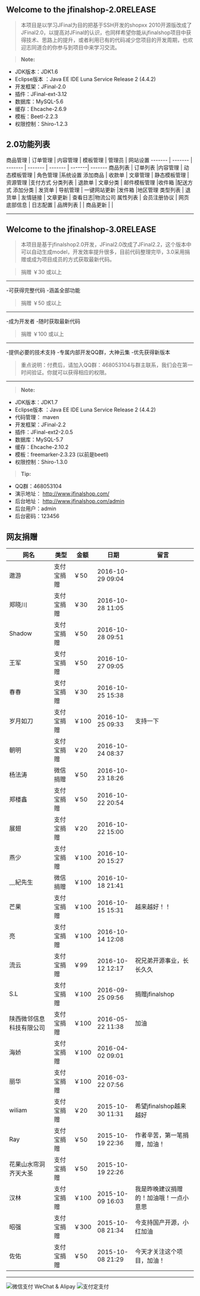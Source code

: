 ****Welcome to the jfinalshop-2.0RELEASE****
---------------------------------------------
> 本项目是以学习JFinal为目的把基于SSH开发的shopxx 2010开源版改成了JFinal2.0，以提高对JFinal的认识，也同样希望你能从jfinalshop项目中获得技术、思路上的提升，或者利用已有的代码减少您项目的开发周期，也欢迎志同道合的你参与到项目中来学习交流。

> **Note:** 
 - JDK版本：JDK1.6
 - Eclipse版本 ：Java EE IDE Luna Service Release 2 (4.4.2)
 - 开发框架：JFinal-2.0
 - 插件：JFinal-ext-3.12
 - 数据库：MySQL-5.6
 - 缓存：Ehcache-2.6.9
 - 模板：Beetl-2.2.3
 - 权限控制：Shiro-1.2.3

2.0功能列表
---------------------------------------------------------------------------------------
商品管理 | 订单管理 | 内容管理 | 模板管理 | 管理员 | 网站设置
------- | ------- | ------- | ------- | ------- | -------| -------
商品列表 | 订单列表 |内容管理 | 动态模板管理 | 角色管理 |系统设置
添加商品 | 收款单 | 文章管理 | 静态模板管理 | 资源管理 |支付方式
分类列表 | 退款单 | 文章分类 | 邮件模板管理 |收件箱 |配送方式
添加分类 | 发货单 | 导航管理 | 一键网站更新 |发件箱 |地区管理
类型列表 | 退货单 | 友情链接 | 文章更新 | 查看日志|物流公司
属性列表 | 会员注册协议 | 网页底部信息 | 日志配置 |
品牌列表 |  			| 商品更新 | |

----------
****Welcome to the jfinalshop-3.0RELEASE****
---------------------------------------------
> 本项目是基于jfinalshop2.0开发，JFinal2.0改成了JFinal2.2，这个版本中可以自动生成model，开发效率提升很多，目前代码整理完毕，3.0采用捐赠或成为项目成员的方式获取最新代码。


> 捐赠 ￥30 或以上 
----------------------------------------
 -可获得完整代码
 -涵盖全部功能

> 捐赠 ￥50 或以上 
----------------------------------------
 -成为开发者
 -随时获取最新代码

> 捐赠 ￥100 或以上 
----------------------------------------
 -提供必要的技术支持
 -专属内部开发QQ群，大神云集
 -优先获得新版本

> 重点说明：付费后，请加入QQ群：468053104与群主联系，我们会在第一时间验证。你就可以获得相应的权限。
----------------------------------------

> **Note:** 
 - JDK版本：JDK1.7
 - Eclipse版本 ：Java EE IDE Luna Service Release 2 (4.4.2)
 - 代码管理： maven
 - 开发框架：JFinal-2.2
 - 插件：JFinal-ext2-2.0.5
 - 数据库：MySQL-5.7
 - 缓存：Ehcache-2.10.2
 - 模板：freemarker-2.3.23 (以前是beetl)
 - 权限控制：Shiro-1.3.0
 
 > **Tip:**
- QQ群：468053104
- 演示地址： http://www.jfinalshop.com/
- 后台地址： http://www.jfinalshop.com/admin
- 后台用户：admin 
- 后台密码：123456


网友捐赠  
---------------------------------------------------------------------  
网名     | 类型| 金额 | 日期   | 留言
-------- | --- | --- | --- |---
遨游| 支付宝捐赠 | ￥50 | 2016-10-29 09:04 |
郑晓川 | 支付宝捐赠 | ￥30 | 2016-10-28 11:05 |
Shadow | 支付宝捐赠 | ￥50 | 2016-10-28 09:51 |
王军 | 支付宝捐赠 | ￥50 | 2016-10-27 09:05 | 
春春 | 支付宝捐赠 | ￥30 | 2016-10-25 15:38 | 
岁月如刀 | 支付宝捐赠 | ￥100 | 2016-10-25 09:33 | 支持一下
朝明 | 支付宝捐赠 | ￥20 | 2016-10-24 08:37 | 
杨法涛 | 微信捐赠 | ￥50 | 2016-10-23 18:26 | 
郑楼鑫 | 支付宝捐赠 | ￥50 | 2016-10-22 20:54 | 
展翅 | 支付宝捐赠 | ￥20 | 2016-10-22 15:00 |  
燕少 | 支付宝捐赠 | ￥100 | 2016-10-20 15:27 |  
﹏紀先生 | 微信捐赠 | ￥100 | 2016-10-18 21:41 |  
芒果 | 支付宝捐赠 | ￥100 | 2016-10-15 15:31 |  越来越好！！
亮 | 支付宝捐赠 | ￥100 | 2016-10-14 12:08 |  
流云 | 支付宝捐赠 | ￥99 | 2016-10-12 12:17 |  祝兄弟开源事业，长长久久
S.L | 支付宝捐赠 | ￥100 | 2016-09-25 09:56 | 捐赠jfinalshop 
陕西微邻信息科技有限公司 | 支付宝捐赠 | ￥100 | 2016-05-22 11:38 |  加油
海娇 | 支付宝捐赠 | ￥100 | 2016-04-02 09:01 | 
丽华 | 支付宝捐赠 | ￥100 | 2016-03-22 07:56  |
wiliam | 支付宝捐赠 | ￥20 | 2015-10-30 11:31 | 希望jfinalshop越来越好
Ray | 支付宝捐赠 | ￥50 | 2015-10-19 22:36 | 作者辛苦，第一笔捐赠，加油！ 
花果山水帘洞齐天大圣 | 支付宝捐赠 | ￥50 | 2015-10-19 22:26 |  
汉林 | 支付宝捐赠 | ￥100 | 2015-10-09 16:03 | 我是昨晚建议捐赠的！加油哦！一点小意思 
昭强 | 支付宝捐赠 | ￥300 | 2015-10-08 21:34 | 今支持国产开源，小红加油  
佐佑 | 支付宝捐赠 | ￥50 | 2015-10-08 21:29 | 今天才关注这个项目，加油！
----------------------------------------------------
![微信支付](http://www.jfinalshop.com/resources/admin/images/weixin.png) WeChat & Alipay  ![支付定支付](http://www.jfinalshop.com/resources/admin/images/alipay.png) 
